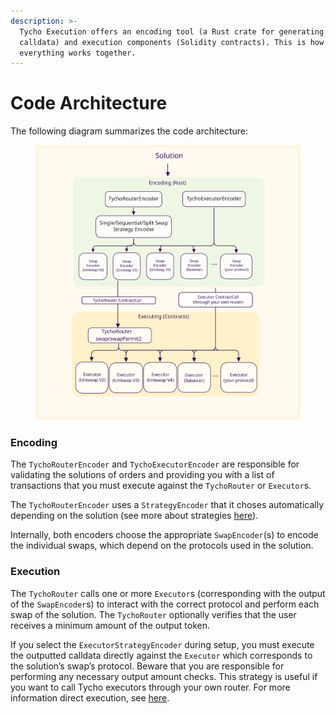 ```yaml
---
description: >-
  Tycho Execution offers an encoding tool (a Rust crate for generating swap
  calldata) and execution components (Solidity contracts). This is how
  everything works together.
---
```


# Code Architecture

The following diagram summarizes the code architecture:

<figure><img src="../../../.gitbook/assets/Tycho (1).svg" alt=""><figcaption></figcaption></figure>

### Encoding

The `TychoRouterEncoder` and `TychoExecutorEncoder` are responsible for validating the solutions of orders and providing you with a list of transactions that you must execute against the `TychoRouter` or `Executor`s.&#x20;

The `TychoRouterEncoder` uses a `StrategyEncoder` that it choses automatically depending on the solution (see more about strategies [here](../../../overview/concepts.md#strategy)).

Internally, both encoders choose the appropriate `SwapEncoder`(s) to encode the individual swaps, which depend on the protocols used in the solution.&#x20;

### Execution

The `TychoRouter` calls one or more `Executor`s (corresponding with the output of the `SwapEncoder`s) to interact with the correct protocol and perform each swap of the solution. The `TychoRouter` optionally verifies that the user receives a minimum amount of the output token.

If you select the `ExecutorStrategyEncoder` during setup, you must execute the outputted calldata directly against the `Executor` which corresponds to the solution’s swap’s protocol. Beware that you are responsible for performing any necessary output amount checks. This strategy is useful if you want to call Tycho executors through your own router. For more information direct execution, see [here](../../../for-solvers/execution/executing.md#executing-directly-to-the-executor-contract).
